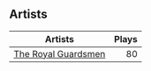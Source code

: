 ## Artists
Artists | Plays 
----- | -----: 
[The Royal Guardsmen](/artists/the-royal-guardsmen-38732) | 80


